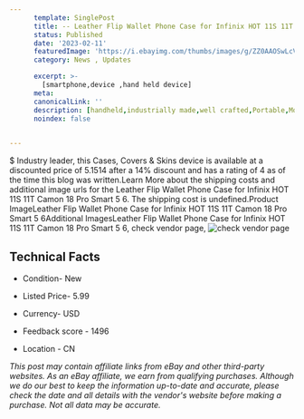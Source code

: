 ```yaml
---
      template: SinglePost
      title: -- Leather Flip Wallet Phone Case for Infinix HOT 11S 11T Camon 18 Pro Smart 5 6
      status: Published
      date: '2023-02-11'
      featuredImage: 'https://i.ebayimg.com/thumbs/images/g/ZZ0AAOSwLcVi1ngx/s-l225.jpg'
      category: News , Updates

      excerpt: >-
        [smartphone,device ,hand held device]
      meta:
      canonicalLink: ''
      description: [handheld,industrially made,well crafted,Portable,Mobile,Compact,Convenient,Lightweight,Maneuverable,Man-portable,Miniature,Carriable,Hand-held,Light,Holdable,Transportable,Mobile device,Pocket-sized,On-the-go,Wireless,Cordless,Compact size,Convenient size, smartphone,device ,hand held device]
      noindex: false

        
---
```

$
    Industry leader, this Cases, Covers & Skins device is available at a discounted price of 5.1514 after a 14% discount and has a rating of 4 as of the time this blog was written.Learn More about the shipping costs and additional image urls for the Leather Flip Wallet Phone Case for Infinix HOT 11S 11T Camon 18 Pro Smart 5 6. The shipping cost is undefined.Product ImageLeather Flip Wallet Phone Case for Infinix HOT 11S 11T Camon 18 Pro Smart 5 6Additional ImagesLeather Flip Wallet Phone Case for Infinix HOT 11S 11T Camon 18 Pro Smart 5 6, check vendor page, ![check vendor page](https://origin-galleryplus.ebayimg.com/ws/web/325347973279_2_0_1/225x225.jpg,https://origin-galleryplus.ebayimg.com/ws/web/325347973279_3_0_1/225x225.jpg,https://origin-galleryplus.ebayimg.com/ws/web/325347973279_4_0_1/225x225.jpg,https://origin-galleryplus.ebayimg.com/ws/web/325347973279_5_0_1/225x225.jpg,https://origin-galleryplus.ebayimg.com/ws/web/325347973279_6_0_1/225x225.jpg,https://origin-galleryplus.ebayimg.com/ws/web/325347973279_7_0_1/225x225.jpg,https://origin-galleryplus.ebayimg.com/ws/web/325347973279_8_0_1/225x225.jpg,https://origin-galleryplus.ebayimg.com/ws/web/325347973279_9_0_1/225x225.jpg,https://origin-galleryplus.ebayimg.com/ws/web/325347973279_10_0_1/225x225.jpg,https://origin-galleryplus.ebayimg.com/ws/web/325347973279_11_0_1/225x225.jpg,https://origin-galleryplus.ebayimg.com/ws/web/325347973279_12_0_1/225x225.jpg)
    
    

 ## Technical Facts 



     
      

 - Condition- New 


      

 - Listed Price- 5.99 


      

 - Currency- USD 


      

 - Feedback score - 1496 


      

 - Location - CN 


      
      

 *_This post may contain affiliate links from eBay and other third-party websites. As an eBay affiliate, we earn from qualifying purchases. Although we do our best to keep the information up-to-date and accurate, please check the date and all details with the vendor's website before making a purchase. Not all data may be accurate._*



    
    
    
    
    